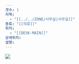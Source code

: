 ```yaml
---
갯수: 1
지역:
  - "[[../../ZONE/사무실|사무실]]"
종류: "[[의류]]"
위치:
  - "[[DESK-MAIN]]"
상세위치: 
설명:
---
```

![](http://192.168.50.22/devices/250308_IMG_0023.png)